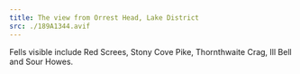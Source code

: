 ```yaml
---
title: The view from Orrest Head, Lake District
src: ./189A1344.avif
---
```

Fells visible include Red Screes, Stony Cove Pike, Thornthwaite Crag, Ill Bell and Sour Howes.